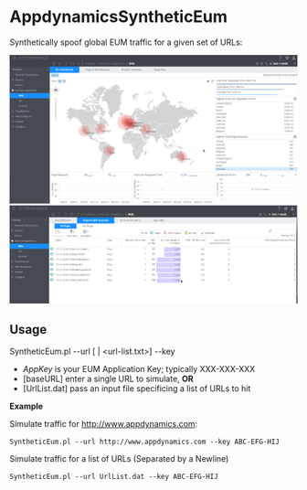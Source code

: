 AppdynamicsSyntheticEum
=======================

Synthetically spoof global EUM traffic for a given set of URLs:

<img src="SyntheticEumExample.png" alt="Global EUM Map">

<img src="SyntheticEumExample_pages.png" alt="EUM Pages">


## Usage

SyntheticEum.pl --url [<base-url> | <url-list.txt>] --key <eum-app-key>

   + *AppKey* is your EUM Application Key; typically XXX-XXX-XXX
   + [baseURL] enter a single URL to simulate, **OR**
   + [UrlList.dat] pass an input file specificing a list of URLs to hit
   
**Example**

Simulate traffic for http://www.appdynamics.com:

	SyntheticEum.pl --url http://www.appdynamics.com --key ABC-EFG-HIJ
	
Simulate traffic for a list of URLs (Separated by a Newline)
   
	SyntheticEum.pl --url UrlList.dat --key ABC-EFG-HIJ
	
	
	

